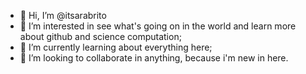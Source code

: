 - 👋 Hi, I’m @itsarabrito
- 👀 I’m interested in see what's going on in the world and learn more about github and science computation;
- 🌱 I’m currently learning about everything here;
- 💞️ I’m looking to collaborate in anything, because i'm new in here.
<!---
itsarabrito/itsarabrito is a ✨ special ✨ repository because its `README.md` (this file) appears on your GitHub profile.
You can click the Preview link to take a look at your changes.
--->
